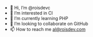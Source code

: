- 👋 Hi, I’m @roisdevc
- 👀 I’m interested in CI
- 🌱 I’m currently learning PHP
- 💞️ I’m looking to collaborate on GitHub
- 📫 How to reach me al@roisdev.com
<!---
roisdev/roisdev is a ✨ special ✨ repository because its `README.md` (this file) appears on your GitHub profile.
You can click the Preview link to take a look at your changes.
--->
